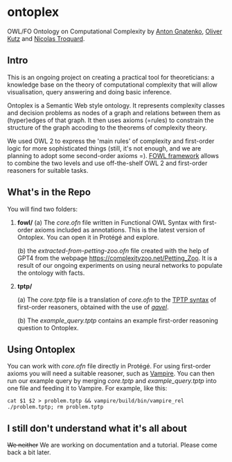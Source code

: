 # ontoplex
OWL/FO Ontology on Computational Complexity by [Anton Gnatenko](https://gnatenko.github.io), [Oliver Kutz](https://www.inf.unibz.it/~okutz/) and [Nicolas Troquard](https://gssi.it/people/professors/lectures-computer-science/item/24936-troquard-nicolas).


## Intro

This is an ongoing project on creating a practical tool for theoreticians: a knowledge base on the theory of computational complexity that will allow visualisation, query answering and doing basic inference.

Ontoplex is a Semantic Web style ontology. It represents complexity classes and decision problems as nodes of a graph and relations between them as (hyper)edges of that graph. It then uses axioms (=rules) to constrain the structure of the graph accoding to the theorems of complexity theory.

We used OWL 2 to express the 'main rules' of complexity and first-order logic for more sophisticated things (still, it's not enough, and we are planning to adopt some second-order axioms =). [FOWL framework]((https://doi.org/10.3233/SW-243440)) allows to combine the two levels and use off-the-shelf OWL 2 and first-order reasoners for suitable tasks.


## What's in the Repo

You will find two folders:

1. **fowl/**
    (a) The *core.ofn* file written in Functional OWL Syntax with first-order axioms included as annotations. This is the latest version of Ontoplex. You can open it in Protégé and explore.

    (b) the *extracted-from-petting-zoo.ofn* file created with the help of GPT4 from the webpage https://complexityzoo.net/Petting_Zoo. It is a result of our ongoing experiments on using neural networks to populate the ontology with facts.

2. **tptp/**

    (a) The *core.tptp* file is a translation of *core.ofn* to the [TPTP syntax](https://tptp.org/TPTP/SyntaxBNF.html) of first-order reasoners, obtained with the use of [*gavel*](https://github.com/gavel-tool/python-gavel-owl).

    (b) The *example_query.tptp* contains an example first-order reasoning question to Ontoplex.


## Using Ontoplex

You can work with *core.ofn* file directly in Protégé. For using first-order axioms you will need a suitable reasoner, such as [Vampire](https://vprover.github.io). You can then run our example query by merging *core.tptp* and *example_query.tptp* into one file and feeding it to Vampire. For example, like this:

```
cat $1 $2 > problem.tptp && vampire/build/bin/vampire_rel ./problem.tptp; rm problem.tptp
```

## I still don't understand what it's all about

~~We neither~~ We are working on documentation and a tutorial. Please come back a bit later.